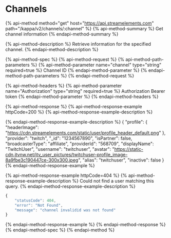 # Channels

{% api-method method="get" host="https://api.streamelements.com" path="/kappa/v2/channels/:channel" %} {% api-method-summary %} Get channel information {% endapi-method-summary %}

{% api-method-description %} Retrieve information for the specified channel. {% endapi-method-description %}

{% api-method-spec %} {% api-method-request %} {% api-method-path-parameters %} {% api-method-parameter name="channel" type="string" required=true %} Channel ID {% endapi-method-parameter %} {% endapi-method-path-parameters %} {% endapi-method-request %}

{% api-method-headers %}
{% api-method-parameter name="Authorization" type="string" required=true %}
Authorization Bearer token
{% endapi-method-parameter %}
{% endapi-method-headers %}

{% api-method-response %} {% api-method-response-example httpCode=200 %} {% api-method-response-example-description %}

{% endapi-method-response-example-description %}
{
    "profile": {
        "headerImage": "https://cdn.streamelements.com/static/user/profile_header_default.png"
    },
    "provider": "twitch",
    "_id": "1234567890",
    "isPartner": false,
    "broadcasterType": "affiliate",
    "providerId": "568709",
    "displayName": "TwitchUser",
    "username": "twitchuser",
    "avatar": "https://static-cdn.jtvnw.net/jtv_user_pictures/twitchuser-profile_image-8a9fbe3c190447ce-300x300.jpeg",
    "alias": "twitchuser",
    "inactive": false
}
{% endapi-method-response-example %}

{% api-method-response-example httpCode=404 %}
{% api-method-response-example-description %}
Could not find a user matching this query.
{% endapi-method-response-example-description %}

```javascript
{
    "statusCode": 404,
    "error": "Not Found",
    "message": "channel invalidid was not found"
}
```
{% endapi-method-response-example %}
{% endapi-method-response %}
{% endapi-method-spec %}
{% endapi-method %}



